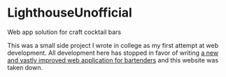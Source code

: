 # LighthouseUnofficial
Web app solution for craft cocktail bars

This was a small side project I wrote in college as my first attempt at web development. All development here has stopped in favor of writing [a new and vastly improved web application for bartenders](https://github.com/dpopp07/bartop) and this website was taken down.
